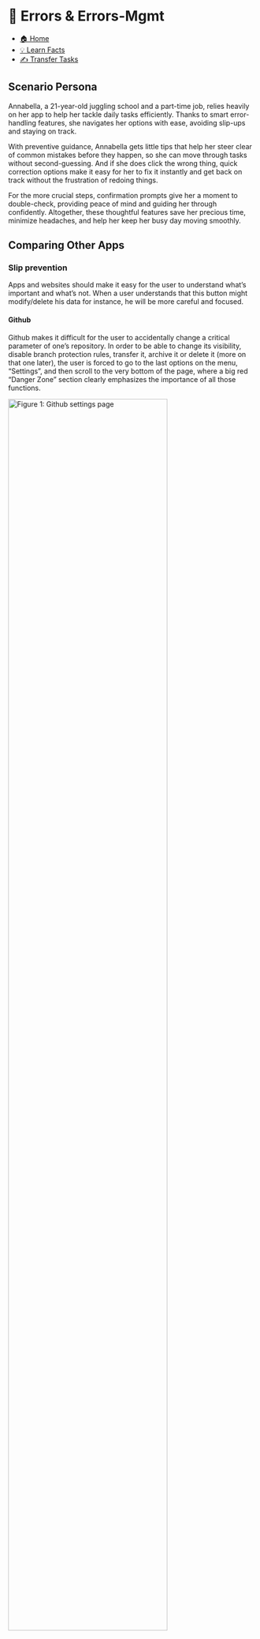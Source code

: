 # 🚨 Errors & Errors-Mgmt

- [🏠 Home](index.md)
- [💡 Learn Facts](LearnFacts/Learn%20Facts%20SW06.md)
- [✍️ Transfer Tasks](TransferTasks/Transfer%20Tasks%20SW06.md)

## Scenario Persona

Annabella, a 21-year-old juggling school and a part-time job, relies heavily on her app to help her tackle daily tasks efficiently. Thanks to smart error-handling features, she navigates her options with ease, avoiding slip-ups and staying on track.

With preventive guidance, Annabella gets little tips that help her steer clear of common mistakes before they happen, so she can move through tasks without second-guessing. And if she does click the wrong thing, quick correction options make it easy for her to fix it instantly and get back on track without the frustration of redoing things.

For the more crucial steps, confirmation prompts give her a moment to double-check, providing peace of mind and guiding her through confidently. Altogether, these thoughtful features save her precious time, minimize headaches, and help her keep her busy day moving smoothly.

## Comparing Other Apps

### Slip prevention

Apps and websites should make it easy for the user to understand what’s important and what’s not. When a user understands that this button might modify/delete his data for instance, he will be more careful and focused.

#### Github
    
Github makes it difficult for the user to accidentally change a critical parameter of one’s repository. In order to be able to change its visibility, disable branch protection rules, transfer it, archive it or delete it (more on that one later), the user is forced to go to the last options on the menu, “Settings”, and then scroll to the very bottom of the page, where a big red “Danger Zone” section clearly emphasizes the importance of all those functions.
    
<img src="Images/sw06/sw06_15.png" alt="Figure 1: Github settings page" style="width:80%; height:auto;">

*Figure 1: Github settings page*
    
<img src="Images/sw06/sw06_1.png" alt="Figure 2: Github danger zone" style="width:70%; height:auto;">

*Figure 2: Github danger zone*
    
#### Google Drive
    
On Google Drive, if a user accidentally deletes a file or folder, it isn’t permanently removed but instead moved to the trash. If a user wants to delete it from the trash/completely, Google Drive displays a confirmation dialog box. This extra steps help prevent accidental deletions from mis-clicks or inattention, reducing the chance of unintentional errors.
    
<img src="Images/sw06/sw06_2.png" alt="Figure 3: Google Drive delete forever" style="width:60%; height:auto;">

*Figure 3: Google Drive delete forever*
    

### Slip correction

#### Github
    
Github’s “Undo” feature is a thoughtful touch that helps users quickly recover from unintended actions. When a branch is deleted or an issue is closed, a handy “Undo” button pops up for a few seconds, offering an easy, immediate way to reverse the action. This is especially useful for those accidental clicks or moments of inattention, making it a simple safeguard against slips. By doing this, Github enhances both user experience and confidence, making the platform more forgiving and user-friendly.
    
<img src="Images/sw06/sw06_10.png" alt="Figure 4: Github “Undo” action" style="width:100%; height:auto;">

*Figure 4: Github “Undo” action*
    
#### Google Drive
    
A file/folder which has been deleted, or moved to the trash, remains there for 30 days, during which users can restore them with a single click. This mechanism helps users quickly recover from accidental deletions, correcting slips with minimal impact. As an added bonus, when deleting the file or folder, an “Undo” button pops up on the bottom-left corner. 
    
<img src="Images/sw06/sw06_11.png" alt="Figure 5: Google Drive “Move to bin” button" style="width:30%; height:auto;">

*Figure 5: Google Drive “Move to bin” button*
    
<img src="Images/sw06/sw06_12.png" alt="Figure 6: Google Drive “Undo” pop-up" style="width:50%; height:auto;">

*Figure 6: Google Drive “Undo” pop-up*
    

### Mistake prevention

#### Github
    
Github is once again a very good example of good mistake prevention design. When a user wants to delete a repository, Github does not show one, nor two, but THREE pop-ups to make sure that the user understand the whole effect and scope of the deletion.
    
First, it shows a pretty normal-looking pop-up.  
    
<img src="Images/sw06/sw06_13.png" alt="Figure 7: Github Delete repo step 1" style="width:50%; height:auto;">

*Figure 7: Github Delete repo step 1*
    
Then, when clicking on the button, a second pop-up comes up with more information about what’s going to happen.
    
<img src="Images/sw06/sw06_9.png" alt="Figure 8: Github Delete repo step 2" style="width:50%; height:auto;">

*Figure 8: Github Delete repo step 2*
    
Then, a third one shows up, where the user has to complete a task, which is to type the username slash repository name, before being able to proceed, clicking on the final, red delete button, action which cannot be undone.
    
<img src="Images/sw06/sw06_14.png" alt="Figure 9: Github Delete repo step 3" style="width:50%; height:auto;">

*Figure 9: Github Delete repo step 3*
    
<img src="Images/sw06/sw06_3.png" alt="Figure 10: Github Delete repo end" style="width:50%; height:auto;">

*Figure 10: Github Delete repo end*
    
#### Google Drive
    
Google Drive allows users to set specific sharing permissions (View, Comment, Edit) when sharing files. This prevents users from mistakenly granting inappropriate access levels, which could lead to unwanted edits or data exposure. By making users choose specific permissions, Google Drive aligns with the user's intention, preventing mistakes based on misinterpretations or misunderstandings about access.
    
<img src="Images/sw06/sw06_4.png" alt="Figure 11: Google Drive share preferences" style="width:60%; height:auto;">

*Figure 11: Google Drive share preferences*

| Scenario | Finding / Description | Garret-L / Severity | Proposal |
| --- | --- | --- | --- |
| Deleting an account (Figure 1 & 2) | Annabella slipped up and deleted her account because the button was gray, and located on the homepage, and as such didn’t clearly state the severe consequences of the click. | Interface design / serious problem | Locating the “Delete Account” button at the bottom of the preferences page. (Slip prevention) |
| Deleting important saved data. (Figure 4 & 6) | Annabella saved some recipes in her favourites, but mistakenly slipped up and unfavourited one of them, and she sadly can’t find it again. | Interaction design / minor problem | Adding an “Undo” pop-up when a user unfavourites a recipe. (Slip correction) |
| Deleting an account. (Figure 7-10) | Annabella deleted her account by mistake, clicking on the “Delete Account” button in the preferences page.  | Interaction design / serious problem | Adding a confirmation dialog-box where you have to type in your username in order to delete your account. (Mistake prevention) |

## Implementation of Ideas in MealBestie

### Slip prevention

In order to minimize accidental account deletions, MealBestie has thoughtfully located the “Delete Account” button to a more discreet position at the bottom of the preferences page. By placing this button in a less accessible area and away from high-traffic locations, users are made more aware of the action’s significance, reducing unintended clicks.

<img src="Images/sw06/sw06_5.png" alt="image.png" style="width:30%; height:auto;">

*Figure 12: Settings page for MealBestie*

<img src="Images/sw06/sw06_6.png" alt="image.png" style="width:30%; height:auto;">

*Figure 13: Delete account place for MealBestie*

### Slip correction

To help users avoid accidental removal of saved items, the MealBestie introduces an “Undo” pop-up whenever a user unfavorites an item. This feature gives users a quick, convenient way to reverse the action, ensuring that they can easily correct slips without losing important saved content.

<img src="Images/sw06/sw06_7.png" alt="image.png" style="width:30%; height:auto;">

*Figure 14: Saved recipes in MealBestie*

<img src="Images/sw06/sw06_8.png" alt="image.png" style="width:30%; height:auto;">

*Figure 15: Pop-Up for deleting saved recipes in MealBestie*


### Mistake prevention

For added security, MealBestie now includes an extra confirmation step for account deletion. Users must enter their username to verify the action, providing a final check that guards against accidental deletions and ensures users are certain of their choice.

<img src="Images/sw06/sw06_18.png" alt="image.png" style="width:30%; height:auto;">

*Figure 16: Procedure for deleting an account in MealBestie 1*

<img src="Images/sw06/sw06_17.png" alt="image.png" style="width:30%; height:auto;">

*Figure 17: Procedure for deleting an account in MealBestie 2*

<img src="Images/sw06/sw06_16.png" alt="image.png" style="width:30%; height:auto;">

*Figure 18: Procedure for deleting an account in MealBestie 3*
